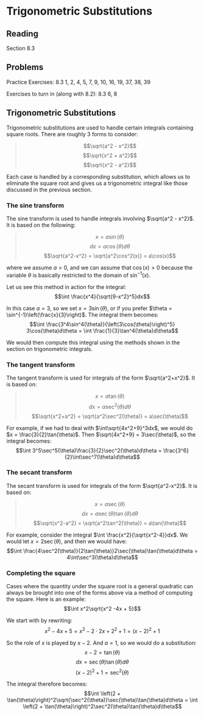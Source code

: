 # Trigonometric Substitutions

## Reading

Section 8.3

## Problems

Practice Exercises: 8.3 1, 2, 4, 5, 7, 9, 10, 16, 19, 37, 38, 39

Exercises to turn in (along with 8.2): 8.3 6, 8

## Trigonometric Substitutions

Trigonometric substitutions are used to handle certain integrals containing square roots. There are roughly 3 forms to consider:

> $$\sqrt{a^2 - x^2}$$
> $$\sqrt{x^2 + a^2}$$
> $$\sqrt{x^2 - a^2}$$

Each case is handled by a corresponding substitution, which allows us to eliminate the square root and gives us a trigonometric integral like those discussed in the previous section.

### The sine transform

The sine transform is used to handle integrals involving $\sqrt{a^2 - x^2}$. It is based on the following:

> $$x = a\sin(\theta)$$
> $$dx = a\cos(\theta)d\theta$$
> $$\sqrt{a^2-x^2} = \sqrt{a^2\cos^2(x)} = a\cos(x)$$

where we assume $a > 0$, and we can assume that $\cos(x) > 0$ because the variable $\theta$ is basically restricted to the domain of $\sin^{-1}(x)$.

Let us see this method in action for the integral:
$$\int \frac{x^4}{\sqrt{9-x^2}^5}dx$$

In this case $a=3$, so we set $x=3\sin(\theta)$, or if you prefer $\theta = \sin^{-1}\left(\frac{x}{3}\right)$. The integral them becomes:
$$\int \frac{3^4\sin^4(\theta)}{\left(3\cos(\theta)\right)^5} 3\cos(\theta)d\theta = \int \frac{1}{3}\tan^4(\theta)d\theta$$

We would then compute this integral using the methods shown in the section on trigonometric integrals.

### The tangent transform

The tangent transform is used for integrals of the form $\sqrt{a^2+x^2}$. It is based on:

> $$x = a\tan(\theta)$$
> $$dx = a\sec^2(\theta)d\theta$$
> $$\sqrt{x^2+a^2} = \sqrt{a^2\sec^2(\theta)} = a\sec(\theta)$$

For example, if we had to deal with $\int\sqrt{4x^2+9}^3dx$, we would do $x = \frac{3}{2}\tan(\theta)$. Then $\sqrt{4x^2+9} = 3\sec(\theta)$, so the integral becomes:
$$\int 3^5\sec^5(\theta)\frac{3}{2}\sec^2(\theta)d\theta = \frac{3^6}{2}\int\sec^7(\theta)d\theta$$

### The secant transform

The secant transform is used for integrals of the form $\sqrt{a^2-x^2}$. It is based on:

> $$x = a\sec(\theta)$$
> $$dx = a\sec(\theta)\tan(\theta)d\theta$$
> $$\sqrt{x^2-a^2} = \sqrt{a^2\tan^2(\theta)} = a\tan(\theta)$$

For example, consider the integral $\int \frac{x^2}{\sqrt{x^2-4}}dx$. We would let $x=2\sec(\theta)$, and then we would have:
$$\int \frac{4\sec^2(\theta)}{2\tan(\theta)}2\sec(\theta)\tan(\theta)d\theta = 4\int\sec^3(\theta)d\theta$$

### Completing the square

Cases where the quantity under the square root is a general quadratic can always be brought into one of the forms above via a method of computing the square. Here is an example:
$$\int x^2\sqrt{x^2 -4x + 5}$$

We start with by rewriting:
$$x^2-4x+5 = x^2 - 2\cdot 2x + 2^2 + 1 = (x-2)^2 + 1$$

So the role of $x$ is played by $x-2$. And $a=1$, so we would do a substitution:
$$x - 2 = \tan(\theta)$$
$$dx = \sec(\theta)\tan(\theta)d\theta$$
$$(x-2)^2 + 1 = \sec^2(\theta)$$

The integral therefore becomes:
$$\int \left(2 + \tan(\theta)\right)^2\sqrt{\sec^2(\theta)}\sec(\theta)\tan(\theta)d\theta = \int \left(2 + \tan(\theta)\right)^2\sec^2(\theta)\tan(\theta)d\theta$$


